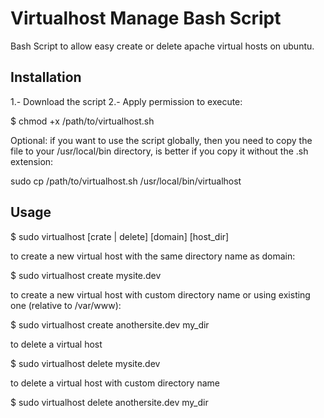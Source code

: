 Virtualhost Manage Bash Script
===========

Bash Script to allow easy create or delete apache virtual hosts on ubuntu.

## Installation ##

1.- Download the script
2.- Apply permission to execute:

  $ chmod +x /path/to/virtualhost.sh
  
Optional: if you want to use the script globally, then you need to copy the file to your /usr/local/bin directory, is better
if you copy it without the .sh extension:

  sudo cp /path/to/virtualhost.sh /usr/local/bin/virtualhost

## Usage ##

  $ sudo virtualhost \[crate | delete] \[domain] \[host_dir]

to create a new virtual host with the same directory name as domain:

  $ sudo virtualhost create mysite.dev
  
to create a new virtual host with custom directory name or using existing one (relative to /var/www):

  $ sudo virtualhost create anothersite.dev my_dir
  
to delete a virtual host

  $ sudo virtualhost delete mysite.dev
  
to delete a virtual host with custom directory name

  $ sudo virtualhost delete anothersite.dev my_dir

